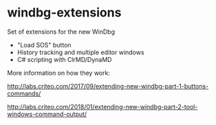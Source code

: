 # windbg-extensions
Set of extensions for the new WinDbg

- "Load SOS" button
- History tracking and multiple editor windows
- C# scripting with ClrMD/DynaMD

More information on how they work:

http://labs.criteo.com/2017/09/extending-new-windbg-part-1-buttons-commands/

http://labs.criteo.com/2018/01/extending-new-windbg-part-2-tool-windows-command-output/
